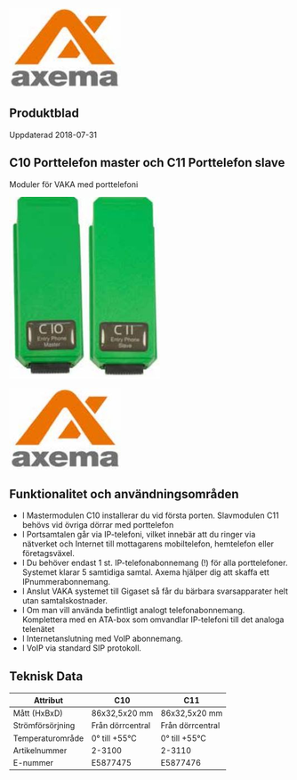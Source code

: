 ![](_page_0_Picture_0.jpeg)

## **Produktblad**

Uppdaterad 2018-07-31

## **C10 Porttelefon master och C11 Porttelefon slave**

Moduler för VAKA med porttelefoni

![](_page_0_Picture_5.jpeg)

![](_page_1_Picture_0.jpeg)

## **Funktionalitet och användningsområden**

- l Mastermodulen C10 installerar du vid första porten. Slavmodulen C11 behövs vid övriga dörrar med porttelefon
- l Portsamtalen går via IP-telefoni, vilket innebär att du ringer via nätverket och Internet till mottagarens mobiltelefon, hemtelefon eller företagsväxel.
- l Du behöver endast 1 st. IP-telefonabonnemang (!) för alla porttelefoner. Systemet klarar 5 samtidiga samtal. Axema hjälper dig att skaffa ett IPnummerabonnemang.
- l Anslut VAKA systemet till Gigaset så får du bärbara svarsapparater helt utan samtalskostnader.
- l Om man vill använda befintligt analogt telefonabonnemang. Komplettera med en ATA-box som omvandlar IP-telefoni till det analoga telenätet
- l Internetanslutning med VoIP abonnemang.
- l VoIP via standard SIP protokoll.

## **Teknisk Data**

| Attribut         | C10              | C11              |
|------------------|------------------|------------------|
| Mått (HxBxD)     | 86x32,5x20 mm    | 86x32,5x20 mm    |
| Strömförsörjning | Från dörrcentral | Från dörrcentral |
| Temperaturområde | 0° till +55°C    | 0° till +55°C    |
| Artikelnummer    | 2-3100           | 2-3110           |
| E-nummer         | E5877475         | E5877476         |
